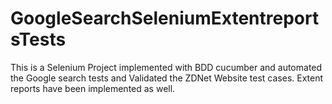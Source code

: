 # GoogleSearchSeleniumExtentreportsTests

This is a Selenium Project implemented with BDD cucumber and automated the Google search tests and Validated the ZDNet Website test cases.
Extent reports have been implemented as well.
